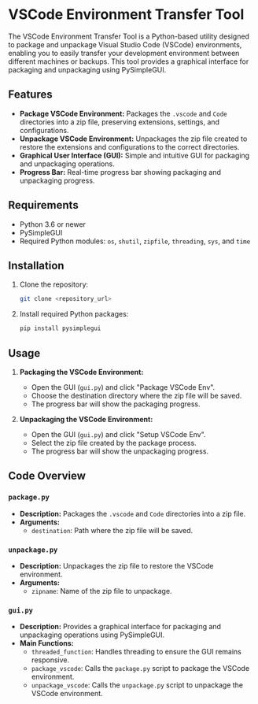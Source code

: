 # VSCode Environment Transfer Tool

The VSCode Environment Transfer Tool is a Python-based utility designed to package and unpackage Visual Studio Code (VSCode) environments, enabling you to easily transfer your development environment between different machines or backups. This tool provides a graphical interface for packaging and unpackaging using PySimpleGUI.

## Features

- **Package VSCode Environment:** Packages the `.vscode` and `Code` directories into a zip file, preserving extensions, settings, and configurations.
- **Unpackage VSCode Environment:** Unpackages the zip file created to restore the extensions and configurations to the correct directories.
- **Graphical User Interface (GUI):** Simple and intuitive GUI for packaging and unpackaging operations.
- **Progress Bar:** Real-time progress bar showing packaging and unpackaging progress.

## Requirements

- Python 3.6 or newer
- PySimpleGUI
- Required Python modules: `os`, `shutil`, `zipfile`, `threading`, `sys`, and `time`

## Installation

1. Clone the repository:
    ```bash
    git clone <repository_url>
    ```
2. Install required Python packages:
    ```bash
    pip install pysimplegui
    ```

## Usage

1. **Packaging the VSCode Environment:**
    - Open the GUI (`gui.py`) and click "Package VSCode Env".
    - Choose the destination directory where the zip file will be saved.
    - The progress bar will show the packaging progress.

2. **Unpackaging the VSCode Environment:**
    - Open the GUI (`gui.py`) and click "Setup VSCode Env".
    - Select the zip file created by the package process.
    - The progress bar will show the unpackaging progress.

## Code Overview

### `package.py`
- **Description:** Packages the `.vscode` and `Code` directories into a zip file.
- **Arguments:** 
  - `destination`: Path where the zip file will be saved.

### `unpackage.py`
- **Description:** Unpackages the zip file to restore the VSCode environment.
- **Arguments:** 
  - `zipname`: Name of the zip file to unpackage.

### `gui.py`
- **Description:** Provides a graphical interface for packaging and unpackaging operations using PySimpleGUI.
- **Main Functions:**
  - `threaded_function`: Handles threading to ensure the GUI remains responsive.
  - `package_vscode`: Calls the `package.py` script to package the VSCode environment.
  - `unpackage_vscode`: Calls the `unpackage.py` script to unpackage the VSCode environment.